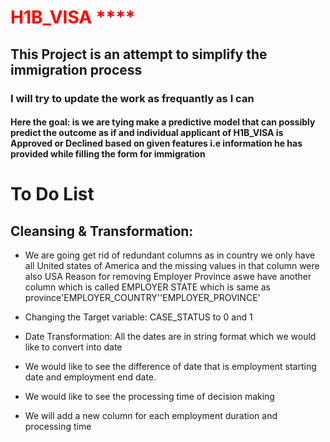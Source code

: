 
# <b style='color:red'> H1B_VISA ****</b>




## This Project is an attempt to simplify the immigration process

### I will try to update the work as frequantly as I can

#### Here the goal: is we are tying make a predictive model that can possibly predict the outcome as if and individual applicant of H1B_VISA is Approved or Declined based on given features i.e information he has provided while filling the form for immigration

# To Do List
## Cleansing & Transformation:
*  We are going get rid of redundant columns as in country we only have all United states of America and the missing values in that column were also USA Reason for removing Employer Province aswe have another column which is called EMPLOYER STATE which is same as province'EMPLOYER_COUNTRY''EMPLOYER_PROVINCE'

*  Changing the Target variable: CASE_STATUS to 0 and 1 
 
*  Date Transformation: All the dates are in string format which we would like to convert into date
* We would like to see the difference of date that is employment starting date and employment end date. 
* We would like to see the processing time of decision making 
*  We will add a new column for each employment duration and processing time 
